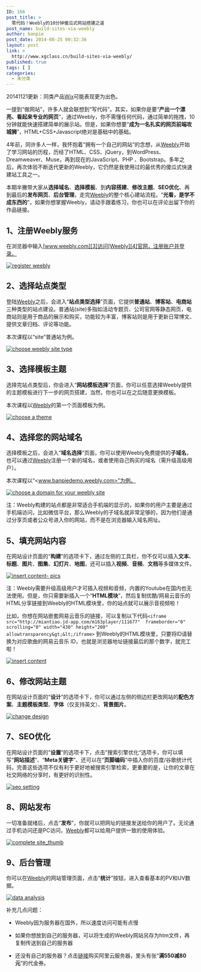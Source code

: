 ```yaml
---
ID: 166
post_title: >
  零代码！Weebly的10分钟傻瓜式网站搭建之道
post_name: build-sites-via-weebly
author: banpie
post_date: 2014-08-25 00:32:36
layout: post
link: >
  http://www.xgclass.cn/build-sites-via-weebly/
published: true
tags: [ ]
categories:
  - 未分类
---
```

20141121更新：同类产品[Wix][1]可能表现更为出色。

一提到“做网站”，许多人就会联想到“写代码”。其实，如果你是要“**产出一个漂亮、看起来专业的网页**“，通过Weebly，你不需懂任何代码，通过简单的拖拽，10分钟就能快速搭建简单的展示站。但是，如果你想要“**成为一名扎实的网页前端攻城狮**”，HTML+CSS+Javascript绝对是基础中的基础。

4年前，同许多人一样，我怀抱着“拥有一个自己的网站”的念想，从[Weebly][2]开始了学习网站的历程，历经了HTML、CSS、jQuery，到WordPress、Dreamweaver、Muse，再到现在的JavaScript、PHP 、Bootstrap。多年之后，再次体验不断迭代更新的Weebly，它仍然是我使用过的最优秀的傻瓜式快速建站工具之一。

本期半撇带大家从**选择域名**、**选择模板**、到**内容搭建**、**修改主题**、**SEO优化**、再到最后的**发布网页**、**后台管理**，走完[Weebly][2]的整个核心建站流程。“**光看，是学不成东西的**”，如果你想掌握Weebly，请动手跟着练习，你也可以在评论出留下你的作品链接。

## 1、注册Weebly服务

在浏览器中输入[www.weebly.com][3]访问[Weebly][4]官网，注册账户并登录。

[![register weebly][5]][6]

## 2、选择站点类型

登陆[Weebly][2]之后，会进入“**站点类型选择**”页面，它提供**普通站**、**博客站**、**电商站**三种类型的站点建设。普通站(site)多指如活动专题页、公司官网等静态网页，电商站则是用于商品的展示和购买，功能较为丰富，博客站则是用于更新日常博文、提供文章归档、评论等功能。

本次课程以“site”普通站为例。

[![choose weebly site type ][7]][8]

## 3、选择模板主题

选择完站点类型后，你会进入“**网站模板选择**”页面，你可以任意选择Weebly提供的主题模板进行下一步的网页搭建，当然，你也可以在之后随意更换模板。

本次课程以[Weebly][2]的第一个页面模板为例。

[![choose a theme][9]][10]

## 4、选择您的网站域名

选择模板之后，会进入“**域名选择**“页面，你可以使用Weebly免费提供的**子域名**，也可以通过[Weebly][2]注册一个新的域名，或者使用自己购买的域名（需升级高级用户）。

本次课程以“<www.banpiedemo.weebly.com>”为例。

[![choose a domain for your weebly site][11]][12]

注：Weebly构建的站点都是非常适合手机端的显示的，如果你的用户主要是通过手机端访问，比如微信平台，那么Weebly的子域名就非常足够的，因为他们是通过分享页或者公众号进入你的网站，而不是在浏览器输入域名网址。

## 5、填充网站内容

在网站设计页面的“**构建**”的选项卡下，通过左侧的工具栏，你不仅可以插入**文本**、**标题**、**图片**、**图集**、**幻灯片**、**地图**，还可以插入**视频**、**音频**、**文档**等多媒体文件。

[![insert content- pics][13]][14]

注：Weebly需要升级高级用户才可插入视频和音频，内置的Youtube在国内也无法使用。但是，你只需要新插入一个“**HTML模块**”，然后复制优酷/网易云音乐的HTML分享链接到Weebly的HTML模块里，你的站点就可以展示音视频啦！

比如，你想在网站嵌套网易云音乐的链接，可以复制以下代码`<iframe src="http://miantiao.jd-app.com/m163player/111677"  frameborder="0" scrolling="0" width="430" height="200" allowtransparency&gt;&lt;/iframe>` 到Weebly的HTML模块里，只要将ID请替换为对应歌曲的网易云音乐 ID，也就是浏览器地址链接最后的那个数字，就完工啦！

[![insert content][15]][16]

## 6、修改网站主题

在网站设计页面的“**设计**”的选项卡下，你可以通过左侧的侧边栏更改网站的**配色方案**、**主题模板类型**、**字体**（仅支持英文）、**背景图片**。

[![change design][17]][18]

## 7、SEO优化

在网站设计页面的“**设置**”的选项卡下，点击”搜索引擎优化“选项卡，你可以填写“**网站描述**”、“**Meta关键字**”、还可以在“**页脚编码**”中插入你的百度/谷歌统计代码，完善这些选项不仅有利于更好地被搜索引擎检索，更重要的是，让你的文章在社交网络的分享时，有更好的识别性。

[![seo  setting][19]][20]

## 8、网站发布

一切准备就绪后，点击“**发布**”，你就可以把网址的链接发送给你的用户了。无论通过手机访问还是PC访问，[Weebly][2]都可以给用户提供一致的使用体验。

[![complete site_thumb][21]][22]

## 9、后台管理

你可以在[Weebly][2]的网站管理页面，点击“**统计**”按钮，进入查看基本的PV和UV数据。

[![data analysis][23]][24]

补充几点问题：

*   Weebly因为服务器在国外，所以速度访问可能有点慢

*   如果你想放到自己的服务器，可以将生成的Weebly网站另存为htm文件，再复制传送到自己的服务器

*   还没有自己的服务器？点击[链接][25]购买阿里云服务器，里头有张“**满550减80元**”的代金券。

 [1]: http://www.wix.com/
 [2]: http://www.weebly.com/?lang=zh
 [3]: http://www.weebly.com "http://www.weebly.com/?lang=zh"
 [4]: http://www.weebly.com/?lang=zh "注册Weebly"
 [5]: http://7arnhx.com1.z0.glb.clouddn.com/wp-content/uploads/2014/08/registerweebly_thumb.jpg "register weebly"
 [6]: http://7arnhx.com1.z0.glb.clouddn.com/wp-content/uploads/2014/08/registerweebly.jpg
 [7]: http://7arnhx.com1.z0.glb.clouddn.com/wp-content/uploads/2014/08/chooseweeblysitetype_thumb.jpg "choose weebly site type "
 [8]: http://7arnhx.com1.z0.glb.clouddn.com/wp-content/uploads/2014/08/chooseweeblysitetype.jpg
 [9]: http://7arnhx.com1.z0.glb.clouddn.com/wp-content/uploads/2014/08/chooseatheme_thumb.jpg "choose a theme"
 [10]: http://7arnhx.com1.z0.glb.clouddn.com/wp-content/uploads/2014/08/chooseatheme.jpg
 [11]: http://7arnhx.com1.z0.glb.clouddn.com/wp-content/uploads/2014/08/chooseadomainforyourweeblysite_thumb.jpg "choose a domain for your weebly site"
 [12]: http://7arnhx.com1.z0.glb.clouddn.com/wp-content/uploads/2014/08/chooseadomainforyourweeblysite.jpg
 [13]: http://7arnhx.com1.z0.glb.clouddn.com/wp-content/uploads/2014/08/insertcontentpics_thumb.jpg "insert content- pics"
 [14]: http://7arnhx.com1.z0.glb.clouddn.com/wp-content/uploads/2014/08/insertcontentpics.jpg
 [15]: http://7arnhx.com1.z0.glb.clouddn.com/wp-content/uploads/2014/08/insertcontent_thumb.jpg "insert content"
 [16]: http://7arnhx.com1.z0.glb.clouddn.com/wp-content/uploads/2014/08/insertcontent.jpg
 [17]: http://7arnhx.com1.z0.glb.clouddn.com/wp-content/uploads/2014/08/changedesign_thumb.jpg "change design"
 [18]: http://7arnhx.com1.z0.glb.clouddn.com/wp-content/uploads/2014/08/changedesign.jpg
 [19]: http://7arnhx.com1.z0.glb.clouddn.com/wp-content/uploads/2014/08/seosetting_thumb.jpg "seo  setting"
 [20]: http://7arnhx.com1.z0.glb.clouddn.com/wp-content/uploads/2014/08/seosetting.jpg
 [21]: http://7arnhx.com1.z0.glb.clouddn.com/wp-content/uploads/2014/08/complete-site_thumb-503x1024.jpg
 [22]: http://7arnhx.com1.z0.glb.clouddn.com/wp-content/uploads/2014/08/complete-site_thumb.jpg
 [23]: http://7arnhx.com1.z0.glb.clouddn.com/wp-content/uploads/2014/08/dataanalysis_thumb.jpg "data analysis"
 [24]: http://7arnhx.com1.z0.glb.clouddn.com/wp-content/uploads/2014/08/dataanalysis.jpg
 [25]: http://promotion.aliyun.com/act/aliyun/kjmedia/activity_3.html?ali_trackid=2:mm_13429164_7164438_24318027:1407557480_2k5_541541622#tocoupon